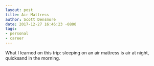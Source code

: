 ```yaml
---
layout: post
title: Air Mattress
author: Scott Densmore
date: 2017-12-27 16:46:23 -0800
tags:
- personal
- career
---
```


What I learned on this trip: sleeping on an air mattress is air at night, quicksand in the morning.

